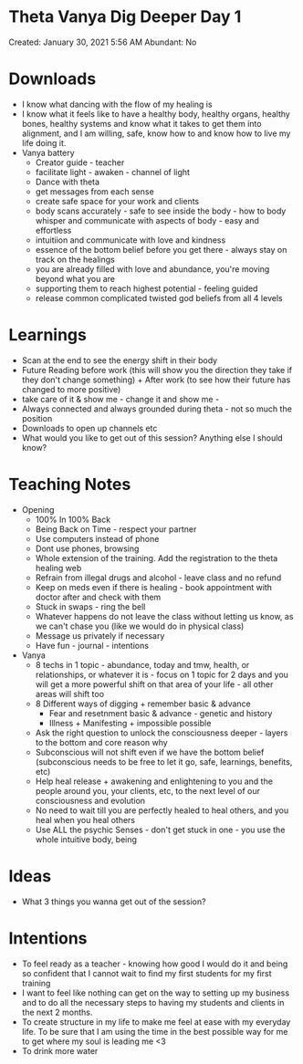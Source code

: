 # Theta Vanya Dig Deeper Day 1

Created: January 30, 2021 5:56 AM
Abundant: No

# Downloads

- I know what dancing with the flow of my healing is
- I know what it feels like to have a healthy body, healthy organs, healthy bones, healthy systems and know what it takes to get them into alignment, and I am willing, safe, know how to and know how to live my life doing it.
- Vanya battery
    - Creator guide - teacher
    - facilitate light - awaken - channel of light
    - Dance with theta
    - get messages from each sense
    - create safe space for your work and clients
    - body scans accurately - safe to see inside the body - how to body whisper and communicate with aspects of body - easy and effortless
    - intuitiion and communicate with love and kindness
    - essence of the bottom belief before you get there - always stay on track on the healings
    - you are already filled with love and abundance, you're moving beyond what you are
    - supporting them to reach highest potential - feeling guided
    - release common complicated twisted god beliefs from all 4 levels

# Learnings

- Scan at the end to see the energy shift in their body
- Future Reading before work (this will show you the direction they take if they don't change something) + After work (to see how their future has changed to more positive)
- take care of it & show me - change it and show me -
- Always connected and always grounded during theta - not so much the position
- Downloads to open up channels etc
- What would you like to get out of this session? Anything else I should know?

# Teaching Notes

- Opening
    - 100% In 100% Back
    - Being Back on Time - respect your partner
    - Use computers instead of phone
    - Dont use phones, browsing
    - Whole extension of the training. Add the registration to the theta healing web
    - Refrain from illegal drugs and alcohol - leave class and no refund
    - Keep on meds even if there is healing - book appointment with doctor after and check with them
    - Stuck in swaps - ring the bell
    - Whatever happens do not leave the class without letting us know, as we can't chase you (like we would do in physical class)
    - Message us privately if necessary
    - Have fun - journal - intentions
- Vanya
    - 8 techs in 1 topic - abundance, today and tmw, health, or relationships, or whatever it is - focus on 1 topic for 2 days and you will get a more powerful shift on that area of your life - all other areas will shift too
    - 8 Different ways of digging + remember basic & advance
        - Fear and resetnment basic & advance - genetic and history
        - Illness + Manifesting + impossible possible
    - Ask the right question to unlock the consciousness deeper - layers to the bottom and core reason why
    - Subconscious will not shift even if we have the bottom belief (subconscious needs to be free to let it go, safe, learnings, benefits, etc)
    - Help heal release + awakening and enlightening to you and the people around you, your clients, etc, to the next level of our consciousness and evolution
    - No need to wait till you are perfectly healed to heal others, and you heal when you heal others
    - Use ALL the psychic Senses - don't get stuck in one - you use the whole intuitive body, being

# Ideas

- What 3 things you wanna get out of the session?

# Intentions

- To feel ready as a teacher - knowing how good I would do it and being so confident that I cannot wait to find my first students for my first training
- I want to feel like nothing can get on the way to setting up my business and to do all the necessary steps to having my students and clients in the next 2 months.
- To create structure in my life to make me feel at ease with my everyday life. To be sure that I am using the time in the best possible way for me to get where my soul is leading me <3
- To drink more water